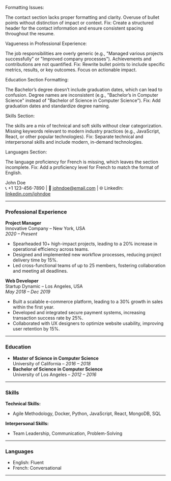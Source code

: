Formatting Issues:

The contact section lacks proper formatting and clarity.
Overuse of bullet points without distinction of impact or context.
Fix: Create a structured header for the contact information and ensure consistent spacing throughout the resume.

Vagueness in Professional Experience:

The job responsibilities are overly generic (e.g., "Managed various projects successfully" or "Improved company processes").
Achievements and contributions are not quantified.
Fix: Rewrite bullet points to include specific metrics, results, or key outcomes. Focus on actionable impact.

Education Section Formatting:

The Bachelor’s degree doesn’t include graduation dates, which can lead to confusion.
Degree names are inconsistent (e.g., "Bachelor’s in Computer Science" instead of "Bachelor of Science in Computer Science").
Fix: Add graduation dates and standardize degree naming.

Skills Section:

The skills are a mix of technical and soft skills without clear categorization.
Missing keywords relevant to modern industry practices (e.g., JavaScript, React, or other popular technologies).
Fix: Separate technical and interpersonal skills and include modern, in-demand technologies.

Languages Section:

The language proficiency for French is missing, which leaves the section incomplete.
Fix: Add a proficiency level for French to match the format of English.





















John Doe  
📞 +1 123-456-7890 | 📧 johndoe@email.com | 🌐 LinkedIn: [linkedin.com/johndoe](https://linkedin.com/johndoe)

---

### **Professional Experience**  

**Project Manager**  
Innovative Company – New York, USA  
*2020 – Present*  
- Spearheaded 10+ high-impact projects, leading to a 20% increase in operational efficiency across teams.  
- Designed and implemented new workflow processes, reducing project delivery time by 15%.  
- Led cross-functional teams of up to 25 members, fostering collaboration and meeting all deadlines.  

**Web Developer**  
Startup Dynamic – Los Angeles, USA  
*May 2018 – Dec 2019*  
- Built a scalable e-commerce platform, leading to a 30% growth in sales within the first year.  
- Developed and integrated secure payment systems, increasing transaction success rate by 25%.  
- Collaborated with UX designers to optimize website usability, improving user retention by 15%.  

---

### **Education**  

- **Master of Science in Computer Science**  
  University of California – *2016 – 2018*  
- **Bachelor of Science in Computer Science**  
  University of Los Angeles – *2012 – 2016*  

---

### **Skills**  

**Technical Skills:**  
- Agile Methodology, Docker, Python, JavaScript, React, MongoDB, SQL  

**Interpersonal Skills:**  
- Team Leadership, Communication, Problem-Solving  

---

### **Languages**  

- English: Fluent  
- French: Conversational  

---
